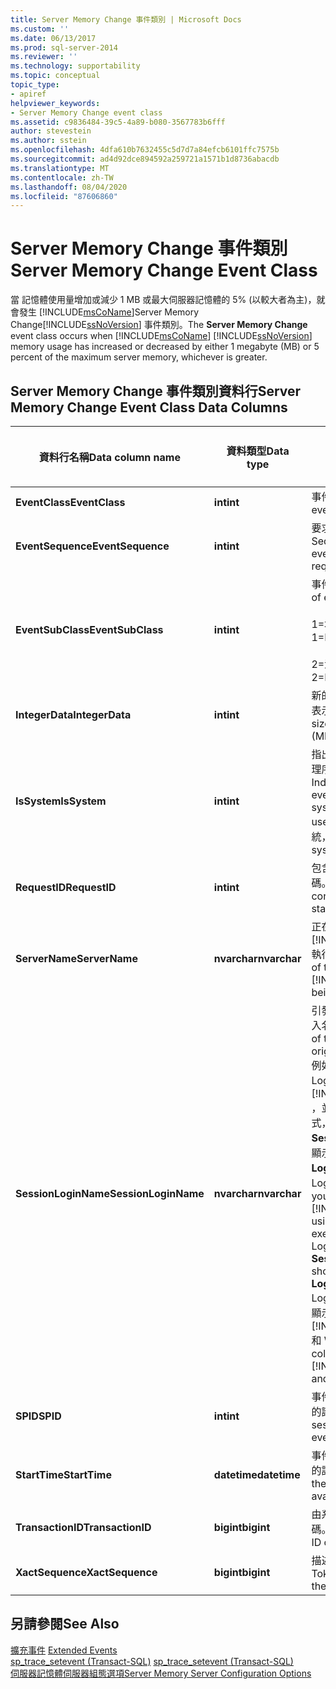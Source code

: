 ```yaml
---
title: Server Memory Change 事件類別 | Microsoft Docs
ms.custom: ''
ms.date: 06/13/2017
ms.prod: sql-server-2014
ms.reviewer: ''
ms.technology: supportability
ms.topic: conceptual
topic_type:
- apiref
helpviewer_keywords:
- Server Memory Change event class
ms.assetid: c9836484-39c5-4a89-b080-3567783b6fff
author: stevestein
ms.author: sstein
ms.openlocfilehash: 4dfa610b7632455c5d7d7a84efcb6101ffc7575b
ms.sourcegitcommit: ad4d92dce894592a259721a1571b1d8736abacdb
ms.translationtype: MT
ms.contentlocale: zh-TW
ms.lasthandoff: 08/04/2020
ms.locfileid: "87606860"
---
```

# <a name="server-memory-change-event-class"></a><span data-ttu-id="23430-102">Server Memory Change 事件類別</span><span class="sxs-lookup"><span data-stu-id="23430-102">Server Memory Change Event Class</span></span>
  <span data-ttu-id="23430-103">當   記憶體使用量增加或減少 1 MB 或最大伺服器記憶體的 5% (以較大者為主)，就會發生 [!INCLUDE[msCoName](../../includes/msconame-md.md)]Server Memory Change[!INCLUDE[ssNoVersion](../../includes/ssnoversion-md.md)] 事件類別。</span><span class="sxs-lookup"><span data-stu-id="23430-103">The **Server Memory Change** event class occurs when [!INCLUDE[msCoName](../../includes/msconame-md.md)] [!INCLUDE[ssNoVersion](../../includes/ssnoversion-md.md)] memory usage has increased or decreased by either 1 megabyte (MB) or 5 percent of the maximum server memory, whichever is greater.</span></span>  
  
## <a name="server-memory-change-event-class-data-columns"></a><span data-ttu-id="23430-104">Server Memory Change 事件類別資料行</span><span class="sxs-lookup"><span data-stu-id="23430-104">Server Memory Change Event Class Data Columns</span></span>  
  
|<span data-ttu-id="23430-105">資料行名稱</span><span class="sxs-lookup"><span data-stu-id="23430-105">Data column name</span></span>|<span data-ttu-id="23430-106">資料類型</span><span class="sxs-lookup"><span data-stu-id="23430-106">Data type</span></span>|<span data-ttu-id="23430-107">描述</span><span class="sxs-lookup"><span data-stu-id="23430-107">Description</span></span>|<span data-ttu-id="23430-108">資料行識別碼</span><span class="sxs-lookup"><span data-stu-id="23430-108">Column ID</span></span>|<span data-ttu-id="23430-109">是</span><span class="sxs-lookup"><span data-stu-id="23430-109">Yes</span></span>|  
|----------------------|---------------|-----------------|---------------|---------|  
|<span data-ttu-id="23430-110">**EventClass**</span><span class="sxs-lookup"><span data-stu-id="23430-110">**EventClass**</span></span>|<span data-ttu-id="23430-111">**int**</span><span class="sxs-lookup"><span data-stu-id="23430-111">**int**</span></span>|<span data-ttu-id="23430-112">事件類型 = 81。</span><span class="sxs-lookup"><span data-stu-id="23430-112">Type of event = 81.</span></span>|<span data-ttu-id="23430-113">27</span><span class="sxs-lookup"><span data-stu-id="23430-113">27</span></span>|<span data-ttu-id="23430-114">否</span><span class="sxs-lookup"><span data-stu-id="23430-114">No</span></span>|  
|<span data-ttu-id="23430-115">**EventSequence**</span><span class="sxs-lookup"><span data-stu-id="23430-115">**EventSequence**</span></span>|<span data-ttu-id="23430-116">**int**</span><span class="sxs-lookup"><span data-stu-id="23430-116">**int**</span></span>|<span data-ttu-id="23430-117">要求中的給定事件順序。</span><span class="sxs-lookup"><span data-stu-id="23430-117">Sequence of a given event within the request.</span></span>|<span data-ttu-id="23430-118">51</span><span class="sxs-lookup"><span data-stu-id="23430-118">51</span></span>|<span data-ttu-id="23430-119">否</span><span class="sxs-lookup"><span data-stu-id="23430-119">No</span></span>|  
|<span data-ttu-id="23430-120">**EventSubClass**</span><span class="sxs-lookup"><span data-stu-id="23430-120">**EventSubClass**</span></span>|<span data-ttu-id="23430-121">**int**</span><span class="sxs-lookup"><span data-stu-id="23430-121">**int**</span></span>|<span data-ttu-id="23430-122">事件子類別的類型。</span><span class="sxs-lookup"><span data-stu-id="23430-122">Type of event subclass.</span></span><br /><br /> <span data-ttu-id="23430-123">1=增加記憶體</span><span class="sxs-lookup"><span data-stu-id="23430-123">1=Memory Increase</span></span><br /><br /> <span data-ttu-id="23430-124">2=減少記憶體</span><span class="sxs-lookup"><span data-stu-id="23430-124">2=Memory Decrease</span></span>|<span data-ttu-id="23430-125">21</span><span class="sxs-lookup"><span data-stu-id="23430-125">21</span></span>|<span data-ttu-id="23430-126">是</span><span class="sxs-lookup"><span data-stu-id="23430-126">Yes</span></span>|  
|<span data-ttu-id="23430-127">**IntegerData**</span><span class="sxs-lookup"><span data-stu-id="23430-127">**IntegerData**</span></span>|<span data-ttu-id="23430-128">**int**</span><span class="sxs-lookup"><span data-stu-id="23430-128">**int**</span></span>|<span data-ttu-id="23430-129">新的記憶體大小 (以 MB 表示)。</span><span class="sxs-lookup"><span data-stu-id="23430-129">New memory size, in megabytes (MB).</span></span>|<span data-ttu-id="23430-130">25</span><span class="sxs-lookup"><span data-stu-id="23430-130">25</span></span>|<span data-ttu-id="23430-131">是</span><span class="sxs-lookup"><span data-stu-id="23430-131">Yes</span></span>|  
|<span data-ttu-id="23430-132">**IsSystem**</span><span class="sxs-lookup"><span data-stu-id="23430-132">**IsSystem**</span></span>|<span data-ttu-id="23430-133">**int**</span><span class="sxs-lookup"><span data-stu-id="23430-133">**int**</span></span>|<span data-ttu-id="23430-134">指出事件是發生在系統處理序或使用者處理序。</span><span class="sxs-lookup"><span data-stu-id="23430-134">Indicates whether the event occurred on a system process or a user process.</span></span> <span data-ttu-id="23430-135">1 = 系統，0 = 使用者。</span><span class="sxs-lookup"><span data-stu-id="23430-135">1 = system, 0 = user.</span></span>|<span data-ttu-id="23430-136">60</span><span class="sxs-lookup"><span data-stu-id="23430-136">60</span></span>|<span data-ttu-id="23430-137">是</span><span class="sxs-lookup"><span data-stu-id="23430-137">Yes</span></span>|  
|<span data-ttu-id="23430-138">**RequestID**</span><span class="sxs-lookup"><span data-stu-id="23430-138">**RequestID**</span></span>|<span data-ttu-id="23430-139">**int**</span><span class="sxs-lookup"><span data-stu-id="23430-139">**int**</span></span>|<span data-ttu-id="23430-140">包含陳述式之要求的識別碼。</span><span class="sxs-lookup"><span data-stu-id="23430-140">ID of the request containing the statement.</span></span>|<span data-ttu-id="23430-141">49</span><span class="sxs-lookup"><span data-stu-id="23430-141">49</span></span>|<span data-ttu-id="23430-142">是</span><span class="sxs-lookup"><span data-stu-id="23430-142">Yes</span></span>|  
|<span data-ttu-id="23430-143">**ServerName**</span><span class="sxs-lookup"><span data-stu-id="23430-143">**ServerName**</span></span>|<span data-ttu-id="23430-144">**nvarchar**</span><span class="sxs-lookup"><span data-stu-id="23430-144">**nvarchar**</span></span>|<span data-ttu-id="23430-145">正在追蹤之 [!INCLUDE[ssNoVersion](../../includes/ssnoversion-md.md)] 執行個體的名稱。</span><span class="sxs-lookup"><span data-stu-id="23430-145">Name of the instance of [!INCLUDE[ssNoVersion](../../includes/ssnoversion-md.md)] being traced.</span></span>|<span data-ttu-id="23430-146">26</span><span class="sxs-lookup"><span data-stu-id="23430-146">26</span></span>|<span data-ttu-id="23430-147">否</span><span class="sxs-lookup"><span data-stu-id="23430-147">No</span></span>|  
|<span data-ttu-id="23430-148">**SessionLoginName**</span><span class="sxs-lookup"><span data-stu-id="23430-148">**SessionLoginName**</span></span>|<span data-ttu-id="23430-149">**nvarchar**</span><span class="sxs-lookup"><span data-stu-id="23430-149">**nvarchar**</span></span>|<span data-ttu-id="23430-150">引發工作階段的使用者登入名稱。</span><span class="sxs-lookup"><span data-stu-id="23430-150">The login name of the user who originated the session.</span></span> <span data-ttu-id="23430-151">例如，如果您使用 Login1 連接到 [!INCLUDE[ssNoVersion](../../includes/ssnoversion-md.md)] ，並以 Login2 執行陳述式，則 **SessionLoginName** 將顯示 Login1 而 **LoginName** 則顯示 Login2。</span><span class="sxs-lookup"><span data-stu-id="23430-151">For example, if you connect to [!INCLUDE[ssNoVersion](../../includes/ssnoversion-md.md)] using Login1 and execute a statement as Login2, **SessionLoginName** shows Login1 and **LoginName** shows Login2.</span></span> <span data-ttu-id="23430-152">此資料行將同時顯示 [!INCLUDE[ssNoVersion](../../includes/ssnoversion-md.md)] 和 Windows 登入。</span><span class="sxs-lookup"><span data-stu-id="23430-152">This column displays both [!INCLUDE[ssNoVersion](../../includes/ssnoversion-md.md)] and Windows logins.</span></span>|<span data-ttu-id="23430-153">64</span><span class="sxs-lookup"><span data-stu-id="23430-153">64</span></span>|<span data-ttu-id="23430-154">是</span><span class="sxs-lookup"><span data-stu-id="23430-154">Yes</span></span>|  
|<span data-ttu-id="23430-155">**SPID**</span><span class="sxs-lookup"><span data-stu-id="23430-155">**SPID**</span></span>|<span data-ttu-id="23430-156">**int**</span><span class="sxs-lookup"><span data-stu-id="23430-156">**int**</span></span>|<span data-ttu-id="23430-157">事件發生所在之工作階段的識別碼。</span><span class="sxs-lookup"><span data-stu-id="23430-157">ID of the session on which the event occurred.</span></span>|<span data-ttu-id="23430-158">12</span><span class="sxs-lookup"><span data-stu-id="23430-158">12</span></span>|<span data-ttu-id="23430-159">是</span><span class="sxs-lookup"><span data-stu-id="23430-159">Yes</span></span>|  
|<span data-ttu-id="23430-160">**StartTime**</span><span class="sxs-lookup"><span data-stu-id="23430-160">**StartTime**</span></span>|<span data-ttu-id="23430-161">**datetime**</span><span class="sxs-lookup"><span data-stu-id="23430-161">**datetime**</span></span>|<span data-ttu-id="23430-162">事件啟動的時間 (如果有的話)。</span><span class="sxs-lookup"><span data-stu-id="23430-162">Time at which the event started, if available.</span></span>|<span data-ttu-id="23430-163">14</span><span class="sxs-lookup"><span data-stu-id="23430-163">14</span></span>|<span data-ttu-id="23430-164">是</span><span class="sxs-lookup"><span data-stu-id="23430-164">Yes</span></span>|  
|<span data-ttu-id="23430-165">**TransactionID**</span><span class="sxs-lookup"><span data-stu-id="23430-165">**TransactionID**</span></span>|<span data-ttu-id="23430-166">**bigint**</span><span class="sxs-lookup"><span data-stu-id="23430-166">**bigint**</span></span>|<span data-ttu-id="23430-167">由系統指派給交易的識別碼。</span><span class="sxs-lookup"><span data-stu-id="23430-167">System-assigned ID of the transaction.</span></span>|<span data-ttu-id="23430-168">4</span><span class="sxs-lookup"><span data-stu-id="23430-168">4</span></span>|<span data-ttu-id="23430-169">是</span><span class="sxs-lookup"><span data-stu-id="23430-169">Yes</span></span>|  
|<span data-ttu-id="23430-170">**XactSequence**</span><span class="sxs-lookup"><span data-stu-id="23430-170">**XactSequence**</span></span>|<span data-ttu-id="23430-171">**bigint**</span><span class="sxs-lookup"><span data-stu-id="23430-171">**bigint**</span></span>|<span data-ttu-id="23430-172">描述目前交易的 Token。</span><span class="sxs-lookup"><span data-stu-id="23430-172">Token that describes the current transaction.</span></span>|<span data-ttu-id="23430-173">50</span><span class="sxs-lookup"><span data-stu-id="23430-173">50</span></span>|<span data-ttu-id="23430-174">是</span><span class="sxs-lookup"><span data-stu-id="23430-174">Yes</span></span>|  
  
## <a name="see-also"></a><span data-ttu-id="23430-175">另請參閱</span><span class="sxs-lookup"><span data-stu-id="23430-175">See Also</span></span>  
 <span data-ttu-id="23430-176">[擴充事件](../extended-events/extended-events.md) </span><span class="sxs-lookup"><span data-stu-id="23430-176">[Extended Events](../extended-events/extended-events.md) </span></span>  
 <span data-ttu-id="23430-177">[sp_trace_setevent &#40;Transact-SQL&#41;](/sql/relational-databases/system-stored-procedures/sp-trace-setevent-transact-sql) </span><span class="sxs-lookup"><span data-stu-id="23430-177">[sp_trace_setevent &#40;Transact-SQL&#41;](/sql/relational-databases/system-stored-procedures/sp-trace-setevent-transact-sql) </span></span>  
 [<span data-ttu-id="23430-178">伺服器記憶體伺服器組態選項</span><span class="sxs-lookup"><span data-stu-id="23430-178">Server Memory Server Configuration Options</span></span>](../../database-engine/configure-windows/server-memory-server-configuration-options.md)  
  
  

